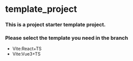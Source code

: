# template_project
###  This is a project starter template project.
### Please select the template you need in the branch
* Vite:React+TS
* Vite:Vue3+TS